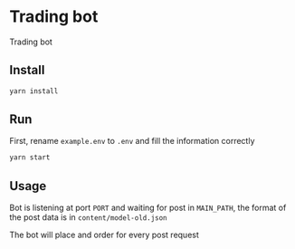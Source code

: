 # Trading bot
Trading bot

## Install

```bash
yarn install
```

## Run

First, rename `example.env` to `.env` and fill the information correctly

```bash
yarn start
```

## Usage

Bot is listening at port `PORT` and waiting for post in `MAIN_PATH`, the format of the post data is in `content/model-old.json`

The bot will place and order for every post request
